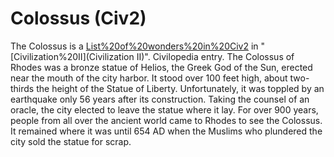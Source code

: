 # Colossus (Civ2)

 The Colossus is a [List%20of%20wonders%20in%20Civ2](wonder) in "[Civilization%20II](Civilization II)".
Civilopedia entry.
The Colossus of Rhodes was a bronze statue of Helios, the Greek God of the Sun, erected near the mouth of the city harbor. It stood over 100 feet high, about two-thirds the height of the Statue of Liberty. Unfortunately, it was toppled by an earthquake only 56 years after its construction. Taking the counsel of an oracle, the city elected to leave the statue where it lay. For over 900 years, people from all over the ancient world came to Rhodes to see the Colossus. It remained where it was until 654 AD when the Muslims who plundered the city sold the statue for scrap.